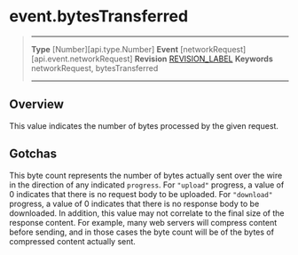 # event.bytesTransferred

> --------------------- ------------------------------------------------------------------------------------------
> __Type__              [Number][api.type.Number]
> __Event__             [networkRequest][api.event.networkRequest]
> __Revision__          [REVISION_LABEL](REVISION_URL)
> __Keywords__          networkRequest, bytesTransferred
> --------------------- ------------------------------------------------------------------------------------------

## Overview

This value indicates the number of bytes processed by the given request. 

## Gotchas

This byte count represents the number of bytes actually sent over the wire in the direction of any indicated `progress`.  For `"upload"` progress, a value of 0 indicates that there is no request body to be uploaded.  For `"download"` progress, a value of 0 indicates that there is no response body to be downloaded.  In addition, this value may not correlate to the final size of the response content.  For example, many web servers will compress content before sending, and in those cases the byte count will be of the bytes of compressed content actually sent.